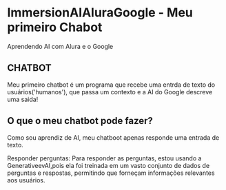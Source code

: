 # ImmersionAIAluraGoogle - Meu primeiro Chabot
  Aprendendo AI com Alura e o Google

## CHATBOT

Meu primeiro chatbot é um programa que recebe uma entrda de texto do usuários('humanos'), que passa um contexto e a AI do Google descreve uma saida!

## O que o meu chatbot pode fazer?

Como sou aprendiz de AI, meu chatboot apenas responde uma entrada de texto.

Responder perguntas: Para responder as perguntas, estou usando a GenerativeevAI,pois ela foi treinada em um vasto conjunto de dados de perguntas e respostas, permitindo que forneçam informações relevantes aos usuários.


